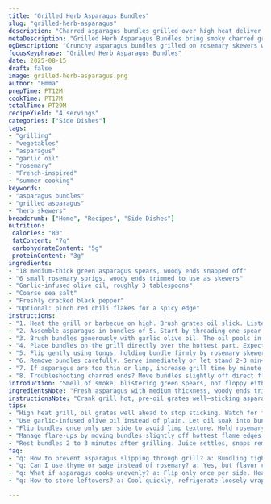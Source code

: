 ```yaml
---
title: "Grilled Herb Asparagus Bundles"
slug: "grilled-herb-asparagus"
description: "Charred asparagus bundles grilled over high heat deliver crunchy-tender spears with a smoky aroma. Using rosemary skewers instead of plain wooden pushes the flavor. Replacing olive oil with garlic-infused oil adds punch. Salt and cracked black pepper anchor the freshness. Cooking time improvised by watching color shifts and gentle char marks. Handles flare-ups and fragile stems. Method refined to avoid losing spears between grates with bundling technique. Tossing, flipping, resting. Ditched metallic skewers—too hot, too slick. Moisture managed with short soaking times. Bundles of 5 spears now, smaller but thicker, more concentration of flavor. Toasty rosemary needles add complexity, subtle pine note wakes the senses."
metaDescription: "Grilled Herb Asparagus Bundles bring smoky charred green spears threaded on rosemary skewers, brushed with garlic-infused oil, salt, and fresh cracked pepper."
ogDescription: "Crunchy asparagus bundles grilled on rosemary skewers with garlic oil and coarse salt. Char marks, pine aroma, and quick flips let green stay vibrant and fresh."
focusKeyphrase: "Grilled Herb Asparagus Bundles"
date: 2025-08-15
draft: false
image: grilled-herb-asparagus.png
author: "Emma"
prepTime: PT12M
cookTime: PT17M
totalTime: PT29M
recipeYield: "4 servings"
categories: ["Side Dishes"]
tags:
- "grilling"
- "vegetables"
- "asparagus"
- "garlic oil"
- "rosemary"
- "French-inspired"
- "summer cooking"
keywords:
- "asparagus bundles"
- "grilled asparagus"
- "herb skewers"
breadcrumb: ["Home", "Recipes", "Side Dishes"]
nutrition: 
 calories: "80"
 fatContent: "7g"
 carbohydrateContent: "5g"
 proteinContent: "3g"
ingredients:
- "18 medium-thick green asparagus spears, woody ends snapped off"
- "6 small rosemary sprigs, woody ends trimmed to use as skewers"
- "Garlic-infused olive oil, roughly 3 tablespoons"
- "Coarse sea salt"
- "Freshly cracked black pepper"
- "Optional: pinch red chili flakes for a spicy edge"
instructions:
- "1. Heat the grill or barbecue on high. Brush grates oil slick. Listen to faint sizzle when touch the metal. Small wisps of smoke as oil hits. Prepare rosemary sticks by stripping lower needles, leaving fragrant tips. Woody yet fragrant, good grip."
- "2. Assemble asparagus in bundles of 5. Start by threading one spear just below the spearhead, then place the next near base, alternating direction slightly to keep them snug. Insert rosemary skewer through the center. Creates a ‘raft’ preventing slipping between grill bars. Past errors saw spears dropping straight down between grates—annoying and wasteful."
- "3. Brush bundles generously with garlic olive oil. The oil pools in the crevices, smells herbaceous and pungent. Season with a sprinkle of coarse salt and a crack or two of pepper. Red chili flakes? Goes well if you want a whisper of heat, but optional. Resting here helps oil soak into asparagus fibrous exterior; don’t skip."
- "4. Place bundles on the grill directly over the hottest part. Expect a satisfying hiss as contact is made. Grill for roughly 4 to 5 minutes. Look for bright green shade shifting to glossy, with dark grill marks forming. Bottom edges start softening but still hold some crunch. Resist constant flipping; asparagus cooks unevenly, less is more here."
- "5. Flip gently using tongs, holding bundle firmly by rosemary skewer. If bundles wobble or asparagus move, re-skeeer or regroup. Grill second side another 4 to 5 minutes. Flames may lick tips, a good sign not burnt but quick concentrated heat and aroma from charring. Listen for intermittent pops from residual moisture escaping."
- "6. Remove bundles carefully. Serve immediately or let stand 2-3 min—warmth calms the fresh ‘snap’ fiber tension but still crisp. Brochettes go aside; sky aromatic sprigs can be left or discarded based on preference. For texture variation, a squeeze lemon or sprinkle toasted almonds on top after plating adds dimension. Don’t drown with dressing."
- "7. If asparagus are too thin or limp, increase grill time by minute increments but watch color and firmness. Thicker stalks might take the full 5 minutes per side or more, thinner need closer monitoring or risk overcooking into limp mush."
- "8. Troubleshooting charred ends? Move bundles slightly off direct flame towards edges to control intensity. If lacking a grill, use a grill pan or oven broiler on high keeping close watch—flip every 3 minutes."
introduction: "Smell of smoke, blistering green spears, not floppy either. Learned early—thin asparagus vanish on open flames. Bundle tight. Skewers of rosemary, not wood, add pine whispers without flammables. Olive oil drizzled, but garlic-infused—better aroma, no raw hits. Salt coarsely, pepper fresh cracked; the crunch is essential. Flipping once or twice feels right, erratic flipping equal mush. Flames licking? Not burnt, smoky aroma peaks there, don't fret the crackle sounds. Timing variable by spear size, heat intensity, ambient airflow. Listening, smelling, looking—best gauge. Stakes of flavor, texture hinge on this. YOU want fiber to soften; still snap to bite. Rest a few after heat. Work tight bundles, watch closely, use smell and sight cues over rigid times."
ingredientsNote: "Fresh asparagus with medium thickness, woody ends trimmed—don’t skimp, bitter and fibrous otherwise. Rosemary sprigs replace skewers, infuse subtle woodsy essence, hold the bundle firm. Infused olive oil with garlic vital; raw oil strips boldness, this adds aroma depth. Salt coarsely, avoid powdery blends. Black pepper crushed fresh, some bite and texture. Optional pinch red chili over tastes sharp, exciting contrast to sweet smoke. Rosemary trimmed of lower needles, sturdier, resist burning and awkward breakage. Don’t soak rosemary too long; a quick dip keeps freshness but avoid sogginess that dampens cooking sear. Alternate herbs like sage thyme shift profile but may overpower asparagus. Mishandling leads to limp, soggy spears or burnt charcoal flavor—find balance."
instructionsNote: "Crank grill hot, pre-oil grates well—sticking asparagus ruins texture and mood. Assemble 5 spears per bundle threaded by rosemary skewers—keeps them compact and prevents dropping. Oil bundles generously, let oil soak briefly before grilling—warms spears inside fibers. Salt and pepper after oil allows sticking and boosts caramelization on grill. Direct high heat first side, listen for sizzle, look for brightening green, glistening surface, char marks emerging after 4 to 5 minutes. Flip carefully, use tongs grasping rosemary sticks. Allow second side same high heat treatment. Flare-ups? Shift bundle edges slightly; no sudden moves or all burned. Remove bundles, rest 2-3 minutes before serving—letting residual heat balance internal juices and firm the bite. Avoid dressings that fight smoky herb flavors; lemon squeeze or toasted nuts welcome finishing touch. No constant flipping—best grill contrast from less interruption. Taste test at edge for doneness rather than clock."
tips:
- "High heat grill, oil grates well ahead to stop sticking. Watch for faint sizzle sound when oil hits metal. Rosemary sticks stripped at lower needles; woody but fragrant tips stay intact. Thread asparagus tight but not crushed; offset spears slightly in bundle for airflow, crisp texture."
- "Use garlic-infused olive oil instead of plain. Let oil soak into bundle for a couple minutes before grilling. Coarse salt scattered last, sticks to oil. Crack fresh black pepper after oil too. Optional chili flakes add subtle heat without overpowering smoky char aromas."
- "Flip bundles once only per side to avoid limp texture. Hold rosemary skewers firmly with tongs, watch for wobble. If tightness loosens, regroup bundles quickly but gently. Flames licking tips okay, means rapid flavor concentration but avoid full burn or char buildup."
- "Manage flare-ups by moving bundles slightly off hottest flame edges or to cooler grill zones. Rosemary skewer soaked briefly reduces fire risk but don’t drown or soak too long or lose crisp aromatic notes. Dry herbs possible but char faster, flavor shifts markedly."
- "Rest bundles 2 to 3 minutes after grilling. Juice settles, snaps remain but fibers soften minimally. Avoid heavy dressings or vinegar post-cook; lemon squeeze or toasted almonds add texture without masking smoky pine notes. Taste edges first not clock for doneness."
faq:
- "q: How to prevent asparagus slipping through grill? a: Bundling tight, 5 spears max. Thread rosemary skewer off-center, creates raft. Keeps spears snug. Watch tightness during cooking; regroup if loose. Avoid thin pencils, break or fall."
- "q: Can I use thyme or sage instead of rosemary? a: Yes, but flavor changes. Thyme lighter, sage earthier. Both char faster, watch carefully. Rosemary best for pine aroma and sturdiness. Dry herb alternatives risk bitter burnt taste."
- "q: What if asparagus cooks unevenly? a: Flip only once per side. Heat too high burns tips; move bundles off center. Adjust time per thickness. Thin stalks need closer watch, thicker may need extra minute. Listen for hiss and watch color, not just timer."
- "q: How to store leftovers? a: Cool quickly, refrigerate loosely wrapped. Reheat briefly at medium heat—avoid soggy. Best consumed within 1-2 days. Can repurpose in salads or quick sautés. Avoid wet dressings to keep texture intact."

---
```

